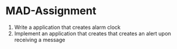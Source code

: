# MAD-Assignment
1. Write a application that creates alarm clock
2. Implement an application that creates that creates an alert upon receiving a message
